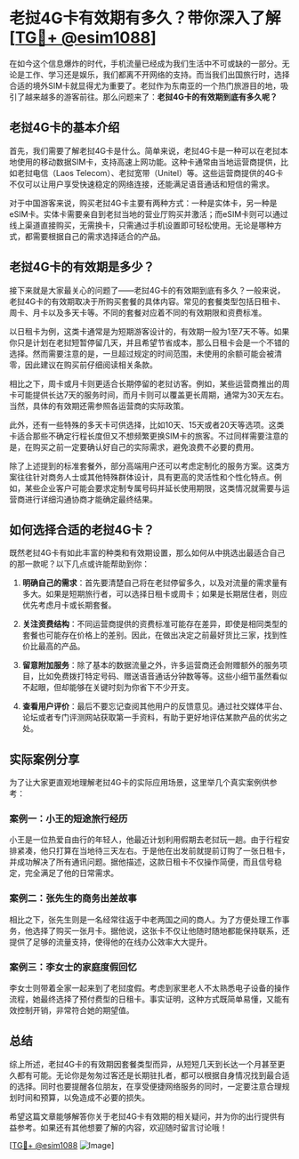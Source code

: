 # 老挝4G卡有效期有多久？带你深入了解[[TG💪+ @esim1088](https://t.me/s/esim1088)]

在如今这个信息爆炸的时代，手机流量已经成为我们生活中不可或缺的一部分。无论是工作、学习还是娱乐，我们都离不开网络的支持。而当我们出国旅行时，选择合适的境外SIM卡就显得尤为重要了。老挝作为东南亚的一个热门旅游目的地，吸引了越来越多的游客前往。那么问题来了：**老挝4G卡的有效期到底有多久呢？**

## 老挝4G卡的基本介绍

首先，我们需要了解老挝4G卡是什么。简单来说，老挝4G卡是一种可以在老挝本地使用的移动数据SIM卡，支持高速上网功能。这种卡通常由当地运营商提供，比如老挝电信（Laos Telecom）、老挝宽带（Unitel）等。这些运营商提供的4G卡不仅可以让用户享受快速稳定的网络连接，还能满足语音通话和短信的需求。

对于中国游客来说，购买老挝4G卡主要有两种方式：一种是实体卡，另一种是eSIM卡。实体卡需要亲自到老挝当地的营业厅购买并激活；而eSIM卡则可以通过线上渠道直接购买，无需换卡，只需通过手机设置即可轻松使用。无论是哪种方式，都需要根据自己的需求选择适合的产品。

## 老挝4G卡的有效期是多少？

接下来就是大家最关心的问题了——老挝4G卡的有效期到底有多久？一般来说，老挝4G卡的有效期取决于所购买套餐的具体内容。常见的套餐类型包括日租卡、周卡、月卡以及多天卡等。不同的套餐对应着不同的有效期限和资费标准。

以日租卡为例，这类卡通常是为短期游客设计的，有效期一般为1至7天不等。如果你只是计划在老挝短暂停留几天，并且希望节省成本，那么日租卡会是一个不错的选择。然而需要注意的是，一旦超过规定的时间范围，未使用的余额可能会被清零，因此建议在购买前仔细阅读相关条款。

相比之下，周卡或月卡则更适合长期停留的老挝访客。例如，某些运营商推出的周卡可能提供长达7天的服务时间，而月卡则可以覆盖更长周期，通常为30天左右。当然，具体的有效期还需参照各运营商的实际政策。

此外，还有一些特殊的多天卡可供选择，比如10天、15天或者20天等选项。这类卡适合那些不确定行程长度但又不想频繁更换SIM卡的旅客。不过同样需要注意的是，在购买之前一定要确认好自己的实际需求，避免浪费不必要的费用。

除了上述提到的标准套餐外，部分高端用户还可以考虑定制化的服务方案。这类方案往往针对商务人士或其他特殊群体设计，具有更高的灵活性和个性化特点。例如，某些企业客户可能会要求定制专属号码并延长使用期限，这类情况就需要与运营商进行详细沟通协商才能确定最终结果。

## 如何选择合适的老挝4G卡？

既然老挝4G卡有如此丰富的种类和有效期设置，那么如何从中挑选出最适合自己的那一款呢？以下几点或许能帮助到你：

1. **明确自己的需求**：首先要清楚自己将在老挝停留多久，以及对流量的需求量有多大。如果是短期旅行者，可以选择日租卡或周卡；如果是长期居住者，则应优先考虑月卡或长期套餐。
   
2. **关注资费结构**：不同运营商提供的资费标准可能存在差异，即使是相同类型的套餐也可能存在价格上的差别。因此，在做出决定之前最好货比三家，找到性价比最高的产品。

3. **留意附加服务**：除了基本的数据流量之外，许多运营商还会附赠额外的服务项目，比如免费拨打特定号码、赠送语音通话分钟数等等。这些小细节虽然看似不起眼，但却能够在关键时刻为你省下不少开支。

4. **查看用户评价**：最后不要忘记查阅其他用户的反馈意见。通过社交媒体平台、论坛或者专门评测网站获取第一手资料，有助于更好地评估某款产品的优劣之处。

## 实际案例分享

为了让大家更直观地理解老挝4G卡的实际应用场景，这里举几个真实案例供参考：

### 案例一：小王的短途旅行经历

小王是一位热爱自由行的年轻人，他最近计划利用假期去老挝玩一趟。由于行程安排紧凑，他只打算在当地待三天左右。于是他在出发前就提前订购了一张日租卡，并成功解决了所有通讯问题。据他描述，这款日租卡不仅操作简便，而且信号稳定，完全满足了他的日常需求。

### 案例二：张先生的商务出差故事

相比之下，张先生则是一名经常往返于中老两国之间的商人。为了方便处理工作事务，他选择了购买一张月卡。据他说，这张卡不仅让他随时随地都能保持联系，还提供了足够的流量支持，使得他的在线办公效率大大提升。

### 案例三：李女士的家庭度假回忆

李女士则带着全家一起来到了老挝度假。考虑到家里老人不太熟悉电子设备的操作流程，她最终选择了预付费型的日租卡。事实证明，这种方式既简单易懂，又能有效控制开销，非常符合她的期望值。

## 总结

综上所述，老挝4G卡的有效期因套餐类型而异，从短短几天到长达一个月甚至更久都有可能。无论你是匆匆过客还是长期驻扎者，都可以根据自身情况找到最合适的选择。同时也要提醒各位朋友，在享受便捷网络服务的同时，一定要注意合理规划时间和预算，以免造成不必要的损失。

希望这篇文章能够解答你关于老挝4G卡有效期的相关疑问，并为你的出行提供有益参考。如果还有其他想要了解的内容，欢迎随时留言讨论哦！

[[TG💪+ @esim1088](https://t.me/s/esim1088) ![Image](https://i.postimg.cc/4NQfJmqS/Snipaste-2025-05-13-00-14-12.png)]